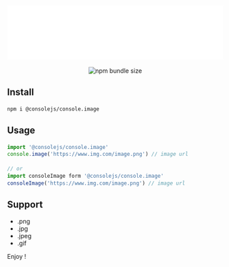<picture>
  <source media="(prefers-color-scheme: dark)" srcset="./README/dark-title.svg">
  <source media="(prefers-color-scheme: light)" srcset="./README/light-title.svg">
  <img alt="console.image" src="./README/light-title.svg">
</picture>

<p align="center">
<img alt="npm bundle size" src="https://img.shields.io/bundlephobia/minzip/@consolejs/console.image">
</p>

## Install

```bash
npm i @consolejs/console.image
```

## Usage

```js
import '@consolejs/console.image'
console.image('https://www.img.com/image.png') // image url

// or
import consoleImage form '@consolejs/console.image'
consoleImage('https://www.img.com/image.png') // image url
```

## Support
- .png
- .jpg
- .jpeg
- .gif


Enjoy !

